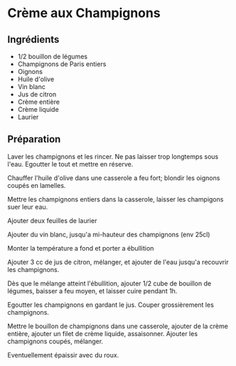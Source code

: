 # Crème aux Champignons

## Ingrédients

  * 1/2 bouillon de légumes
  * Champignons de Paris entiers
  * Oignons
  * Huile d'olive
  * Vin blanc
  * Jus de citron
  * Crème entière
  * Crème liquide
  * Laurier

## Préparation

  Laver les champignons et les rincer. Ne pas laisser trop longtemps sous l'eau.
  Egoutter le tout et mettre en réserve.

  Chauffer l'huile d'olive dans une casserole a feu fort; blondir les oignons coupés en lamelles.

  Mettre les champignons entiers dans la casserole, laisser les champigons suer leur eau.

  Ajouter deux feuilles de laurier

  Ajouter du vin blanc, jusqu'a mi-hauteur des champignons (env 25cl)

  Monter la température a fond et porter a ébullition
  
  Ajouter 3 cc de jus de citron, mélanger, et ajouter de l'eau jusqu'a recouvrir les champignons.
 
  Dès que le mélange atteint l'ébullition, ajouter 1/2 cube de bouillon de légumes, baisser a feu moyen, et laisser cuire pendant 1h.

  Egoutter les champignons en gardant le jus. Couper grossièrement les champignons.

  Mettre le bouillon de champignons dans une casserole, ajouter de la crème entière, ajouter un filet de crème liquide, assaisonner. Ajouter les champignons coupés, mélanger.

  Eventuellement épaissir avec du roux.

